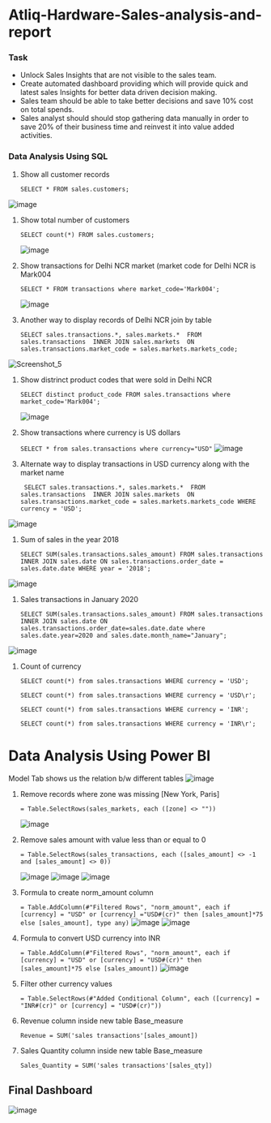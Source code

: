 # Atliq-Hardware-Sales-analysis-and-report

### Task
* Unlock Sales Insights that are not visible to the sales team. 
* Create automated dashboard providing which will provide quick and latest sales Insights for better data driven decision making. 
* Sales team should be able to take better decisions and save 10% cost on total spends. 
* Sales analyst should should stop gathering data manually in order to save 20% of their business time and reinvest it into value added activities.



### Data Analysis Using SQL

1. Show all customer records

    `SELECT * FROM sales.customers;`

![image](https://user-images.githubusercontent.com/61817305/159735342-0d5f5cf3-f1c8-42d3-a19e-21540953e7a9.png)

1. Show total number of customers

    `SELECT count(*) FROM sales.customers;`
    
    ![image](https://user-images.githubusercontent.com/61817305/159735528-2596d3b2-35cb-4a99-9feb-db9df067afff.png)


1. Show transactions for Delhi NCR market (market code for Delhi NCR is Mark004 

    `SELECT * FROM transactions where market_code='Mark004';`
    
    ![image](https://user-images.githubusercontent.com/61817305/159735765-e21e9158-b8c9-466a-b55e-60f6f7e36bc7.png)


1. Another way to display records of Delhi NCR join by table

    `SELECT sales.transactions.*, sales.markets.* 
    FROM sales.transactions 
    INNER JOIN sales.markets 
    ON sales.transactions.market_code = sales.markets.markets_code;`
    
![Screenshot_5](https://user-images.githubusercontent.com/61817305/159733807-2647e485-8e00-48b2-9089-8893893fddbe.png)

1. Show distrinct product codes that were sold in Delhi NCR

    `SELECT distinct product_code FROM sales.transactions where market_code='Mark004';`
    
    ![image](https://user-images.githubusercontent.com/61817305/159734328-b6630e6f-f33a-4eb4-adf5-1ba76424efec.png)


1. Show transactions where currency is US dollars

    `SELECT * from sales.transactions where currency="USD"`
![image](https://user-images.githubusercontent.com/61817305/159734640-be7914e3-31b4-41ed-acbf-5312e37677ba.png)

1. Alternate way to display transactions in USD currency along with the market  name 

    ` SELECT sales.transactions.*, sales.markets.* 
    FROM sales.transactions 
    INNER JOIN sales.markets 
    ON sales.transactions.market_code = sales.markets.markets_code
    WHERE currency = 'USD';`

![image](https://user-images.githubusercontent.com/61817305/159734805-48ea1f01-babb-4738-8a8d-6e82cb905d21.png)

1. Sum of sales in the year 2018

    `SELECT SUM(sales.transactions.sales_amount)
    FROM sales.transactions 
    INNER JOIN
    sales.date
    ON sales.transactions.order_date = sales.date.date
    WHERE year = '2018';`

![image](https://user-images.githubusercontent.com/61817305/159734938-67bfaaa8-39a0-4a6f-9c11-ef4ddb150084.png)

1. Sales transactions in January 2020

    `SELECT SUM(sales.transactions.sales_amount) FROM sales.transactions 
    INNER JOIN sales.date ON sales.transactions.order_date=sales.date.date
    where sales.date.year=2020 and sales.date.month_name="January";`

![image](https://user-images.githubusercontent.com/61817305/159735081-6fbc64f0-91b4-49df-891a-93c0efafca1e.png)

1. Count of currency 

    `SELECT count(*) from sales.transactions WHERE currency = 'USD';`
    
     `SELECT count(*) from sales.transactions WHERE currency = 'USD\r';`
     
     `SELECT count(*) from sales.transactions WHERE currency = 'INR';`
     
     `SELECT count(*) from sales.transactions WHERE currency = 'INR\r';`



    
# Data Analysis Using Power BI

Model Tab shows us the relation b/w different tables
![image](https://user-images.githubusercontent.com/61817305/159736285-9f5b389c-a9d3-44a2-9c21-8e451a4f9c9c.png)



1.  Remove records where zone was missing [New York, Paris]

    `= Table.SelectRows(sales_markets, each ([zone] <> ""))`
    
    ![image](https://user-images.githubusercontent.com/61817305/159736421-6c8c39e0-1924-4102-a0da-d4652e518f30.png)



1. Remove sales amount with value less than or equal to 0

    `= Table.SelectRows(sales_transactions, each ([sales_amount] <> -1 and [sales_amount] <> 0))`
    
    ![image](https://user-images.githubusercontent.com/61817305/159736519-04c1a2d6-f4e0-4949-a228-936bae75343e.png)
![image](https://user-images.githubusercontent.com/61817305/159736532-e9f7f5d4-5d60-4992-9311-7e9bc62a03a5.png)
![image](https://user-images.githubusercontent.com/61817305/159736560-c3015248-20ac-4bb7-bb4c-7710d1c33df4.png)



1. Formula to create norm_amount column

    `= Table.AddColumn(#"Filtered Rows", "norm_amount", each if [currency] = "USD" or [currency] ="USD#(cr)" then [sales_amount]*75 else [sales_amount], type any)`
![image](https://user-images.githubusercontent.com/61817305/159736624-a30d482d-8016-4168-85b9-6b42c6c455ee.png)
![image](https://user-images.githubusercontent.com/61817305/159736834-6e737435-bffe-41ae-8146-153d3c304af8.png)


1. Formula to convert USD currency into INR

    `= Table.AddColumn(#"Filtered Rows", "norm_amount", each if [currency] = "USD" or [currency] = "USD#(cr)" then [sales_amount]*75 else [sales_amount])`
![image](https://user-images.githubusercontent.com/61817305/159736962-5119fe49-e1e0-48a3-8bbd-f4056ff5f518.png)


1. Filter other currency values

    `= Table.SelectRows(#"Added Conditional Column", each ([currency] = "INR#(cr)" or [currency] = "USD#(cr)"))`


1. Revenue column inside new table  Base_measure 

    `Revenue = SUM('sales transactions'[sales_amount])`

1. Sales Quantity column inside new table  Base_measure

    `Sales_Quantity = SUM('sales transactions'[sales_qty])`
    
    
 ## Final Dashboard
 

 ![image](https://user-images.githubusercontent.com/61817305/159731423-7aa884df-a816-4399-a8ac-fa88443aa9a7.png)

